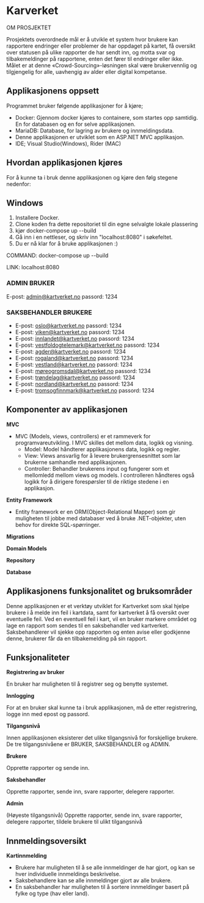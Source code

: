 # Karverket
OM PROSJEKTET

Prosjektets overordnede mål er å utvikle et system hvor brukere kan rapportere endringer eller problemer de har oppdaget på kartet, få oversikt over statusen på ulike rapporter de har sendt inn, og motta svar og tilbakemeldinger på rapportene, enten det fører til endringer eller ikke. Målet er at denne «Crowd-Sourcing»-løsningen skal være brukervennlig og tilgjengelig for alle, uavhengig av alder eller digital kompetanse.

## Applikasjonens oppsett
Programmet bruker følgende applikasjoner for å kjøre;

*  Docker: Gjennom docker kjøres to containere, som startes opp samtidig. En for databasen og en for selve applikasjonen.
*  MariaDB: Database, for lagring av brukere og innmeldingsdata.
*  Denne applikasjonen er utviklet som en ASP.NET MVC applikasjon.
*  IDE; Visual Studio(Windows), Rider (MAC)
  
## Hvordan applikasjonen kjøres
For å kunne ta i bruk denne applikasjonen og kjøre den følg stegene nedenfor:

## Windows
  1. Installere Docker.
  2. Clone koden fra dette repositoriet til din egne selvalgte lokale plassering
  3. kjør docker-compose up --build
  4. Gå inn i en nettleser, og skriv inn "localhost:8080" i søkefeltet.
  5. Du er nå klar for å bruke applikasjonen :)


COMMAND: docker-compose up --build

LINK: localhost:8080


### ADMIN BRUKER
E-post: admin@kartverket.no
passord: 1234
### SAKSBEHANDLER BRUKERE
* E-post: oslo@kartverket.no passord: 1234
* E-post: viken@kartverket.no passord: 1234
* E-post: innlandet@kartverket.no passord: 1234
* E-post: vestfoldogtelemark@kartverket.no passord: 1234
* E-post: agder@kartverket.no passord: 1234
* E-post: rogaland@kartverket.no passord: 1234
* E-post: vestland@kartverket.no passord: 1234
* E-post: møreogromsdal@kartverket.no passord: 1234
* E-post: trøndelag@kartverket.no passord: 1234
* E-post: nordland@kartverket.no passord: 1234
* E-post: tromsogfinnmark@kartverket.no passord: 1234

## Komponenter av applikasjonen

**MVC**
* MVC (Models, views, controllers) er et rammeverk for programvareutvikling. I MVC skilles det mellom data, logikk og visning.
  * Model: Model håndterer applikasjonens data, logikk og regler.
  * View: Views ansvarlig for å levere brukergrensesnittet som lar brukerne samhandle med applikasjonen.
  * Controller: Behandler brukerens input og fungerer som et mellomledd mellom views og models. I controlleren håndteres også logikk for å dirigere forespørsler til de          riktige stedene i en applikasjon.

**Entity Framework**
* Entity framework er en ORM(Object-Relational Mapper) som gir muligheten til jobbe med databaser ved å bruke .NET-objekter, uten behov for direkte SQL-spørringer.








**Migrations**

**Domain Models**

**Repository**

**Database**

## Applikasjonens funksjonalitet og bruksområder

Denne applikasjonen er et verktøy utviklet for Kartverket som skal hjelpe brukere i å melde inn feil i kartdata, samt for kartverket å få oversikt over eventuelle feil. Ved en eventuell feil i kart, vil en bruker markere området og lage en rapport som sendes til en saksbehandler ved kartverket. Saksbehandlerer vil sjekke opp rapporten og enten avise eller godkjenne denne, brukerer får da en tilbakemelding på sin rapport.

## Funksjonaliteter

**Registrering av bruker**

En bruker har muligheten til å registrer seg og benytte systemet.

**Innlogging**

For at en bruker skal kunne ta i bruk applikasjonen, må de etter registrering, logge inn med epost og passord.

**Tilgangsnivå**

Innen applikasjonen eksisterer det ulike tilgangsnivå for forskjellige brukere.
De tre tilgangsnivåene er BRUKER, SAKSBEHANDLER og ADMIN.

**Brukere**

Opprette rapporter og sende inn.

**Saksbehandler**

Opprette rapporter, sende inn, svare rapporter, delegere rapporter.

**Admin**

(Høyeste tilgangsnivå) 
Opprette rapporter, sende inn, svare rapporter, delegere rapporter, tildele brukere til ulikt tilgangsnivå



## Innmeldingsoversikt

 **Kartinnmelding**
* Brukere har muligheten til å se alle innmeldinger de har gjort, og kan se hver individuelle innmeldings beskrivelse.
* Saksbehandlere kan se alle innmeldinger gjort av alle brukere.
* En saksbehandler har muligheten til å sortere innmeldinger basert på fylke og type (hav eller land).

